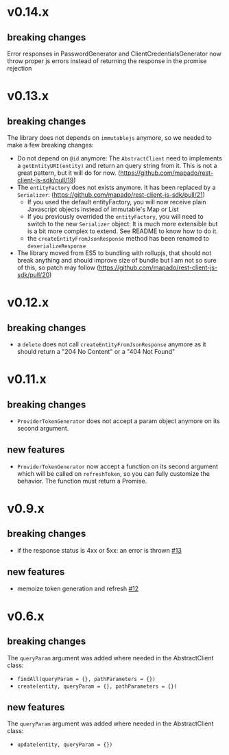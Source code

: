 # v0.14.x
## breaking changes

Error responses in PasswordGenerator and ClientCredentialsGenerator now throw proper js errors instead of returning the response in the promise rejection

# v0.13.x
## breaking changes

The library does not depends on `immutablejs` anymore, so we needed to make a few breaking changes:

  * Do not depend on `@id` anymore: The `AbstractClient` need to implements a `getEntityURI(entity)` and return an query string from it. This is not a great pattern, but it will do for now. (https://github.com/mapado/rest-client-js-sdk/pull/19)
  * The `entityFactory` does not exists anymore. It has been replaced by a `Serializer`: (https://github.com/mapado/rest-client-js-sdk/pull/21)
    * If you used the default entityFactory, you will now receive plain Javascript objects instead of immutable's Map or List
    * If you previously overrided the `entityFactory`, you will need to switch to the new `Serializer` object: It is much more extensible but is a bit more complex to extend. See README to know how to do it.
    * the `createEntityFromJsonResponse` method has been renamed to `deserializeResponse`
  * The library moved from ES5 to bundling with rollupjs, that should not break anything and should improve size of bundle but I am not so sure of this, so patch may follow (https://github.com/mapado/rest-client-js-sdk/pull/20)


# v0.12.x
## breaking changes

- a `delete` does not call `createEntityFromJsonResponse` anymore as it should return a "204 No Content" or a "404 Not Found"


# v0.11.x
## breaking changes

- `ProviderTokenGenerator` does not accept a param object anymore on its second argument.

## new features

- `ProviderTokenGenerator` now accept a function on its second argument which will be called on `refreshToken`, so you can fully customize the behavior. The function must return a Promise.

# v0.9.x
## breaking changes

- if the response status is 4xx or 5xx: an error is thrown [#13](https://github.com/mapado/rest-client-js-sdk/pull/13)

## new features

- memoize token generation and refresh [#12](https://github.com/mapado/rest-client-js-sdk/pull/12)


# v0.6.x
## breaking changes

The `queryParam` argument was added where needed in the AbstractClient class:

- `findAll(queryParam = {}, pathParameters = {})`
- `create(entity, queryParam = {}, pathParameters = {})`

## new features
The `queryParam` argument was added where needed in the AbstractClient class:

- `update(entity, queryParam = {})`
